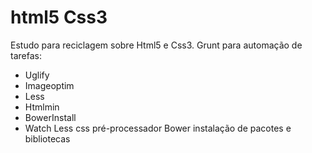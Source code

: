 # html5 Css3

Estudo para reciclagem sobre Html5 e Css3.
Grunt para automação de tarefas:
* Uglify
* Imageoptim
* Less
* Htmlmin
* BowerInstall
* Watch
Less css pré-processador
Bower instalação de pacotes e bibliotecas
